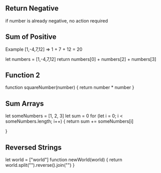 ## Return Negative

if number is already negative, no action required

## Sum of Positive

Example [1,-4,7,12] => 1 + 7 + 12 = 20

let numbers = [1,-4,7,12]
return numbers[0] + numbers[2] + numbers[3]

## Function 2

function squareNumber(number) {
return number \* number
}

## Sum Arrays

let someNumbers = [1, 2, 3]
let sum = 0
for (let i = 0; i < someNumbers.length; i++) {
return sum += someNumbers[i]

}

## Reversed Strings

let world = ["world"]
function newWorld(world) {
return world.split("").reverse().join("")
}
